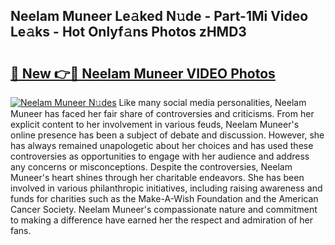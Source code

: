 ## Neelam Muneer Le𝚊ked N𝚞de - Part-1Mi Video Le𝚊ks - Hot Onlyf𝚊ns Photos zHMD3

# <h2><a href="http://ab42602.deff.icu/?id=Neelam+Muneer">🔗 New 👉🔴 Neelam Muneer VIDEO Photos</a></h2>

[![Neelam Muneer N𝚞des](https://i.imgur.com/rIISA9y.gif)](http://ab42602.deff.icu/?id=Neelam+Muneer)
Like many social media personalities, Neelam Muneer has faced her fair share of controversies and criticisms. From her explicit content to her involvement in various feuds, Neelam Muneer's online presence has been a subject of debate and discussion. However, she has always remained unapologetic about her choices and has used these controversies as opportunities to engage with her audience and address any concerns or misconceptions. Despite the controversies, Neelam Muneer's heart shines through her charitable endeavors. She has been involved in various philanthropic initiatives, including raising awareness and funds for charities such as the Make-A-Wish Foundation and the American Cancer Society. Neelam Muneer's compassionate nature and commitment to making a difference have earned her the respect and admiration of her fans.
